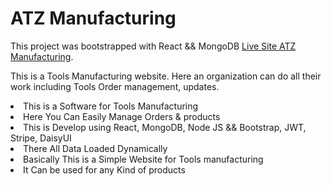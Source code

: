 # ATZ Manufacturing

This project was bootstrapped with React && MongoDB [Live Site ATZ Manufacturing](https://atz-manufacturing.web.app/).



This is a Tools Manufacturing website. Here an organization can do all their work including Tools Order management, updates.

<li>This is a Software for Tools Manufacturing</li>
<li>Here You Can Easily Manage Orders & products</li>
<li>This is Develop using React, MongoDB, Node JS && Bootstrap, JWT, Stripe, DaisyUI</li>
<li>There All Data Loaded Dynamically</li>
<li>Basically This is a Simple Website for Tools manufacturing</li>
<li>It Can be used for any Kind of products</li>